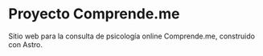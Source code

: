 # Proyecto Comprende.me

Sitio web para la consulta de psicología online Comprende.me, construido con Astro.